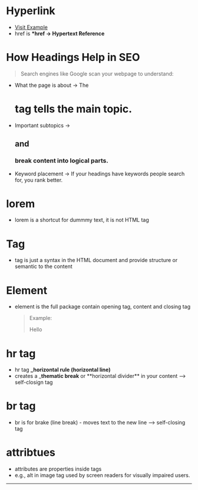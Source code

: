 # Hyperlink

- <a href="https://example.com">Visit Example</a>
- href is **\*href -> Hypertext Reference**

# How Headings Help in SEO

> Search engines like Google scan your webpage to understand:

- What the page is about → The <h1> tag tells the main topic.
- Important subtopics → <h2> and <h3> break content into logical parts.
- Keyword placement → If your headings have keywords people search for, you rank better.

# lorem

- lorem is a shortcut for dummmy text, it is not HTML tag

# Tag

- tag is just a syntax in the HTML document and provide structure or semantic to the content

# Element

- element is the full package contain opening tag, content and closing tag
  > Example: <p>Hello</p>

# hr tag

- hr tag **\_horizontal rule (horizontal line)**
- creates a \_**thematic break** or \*\*horizontal divider\*\* in your content --> self-closign tag

# br tag

- br is for brake (line break) - moves text to the new line --> self-closing tag

# attribtues

- attributes are properties inside tags
- e.g., alt in image tag used by screen readers for visually impaired users.

---
